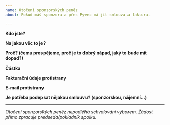 ```yaml
---
name: Otočení sponzorských peněz
about: Pokud máš sponzora a přes Pyvec má jít smlouva a faktura.

---
```


<!--
  Toto je „komentář“, který se nezobrazí ve tvé žádosti.
  Před vyplněním žádosti si přečti vše na tomto odkazu:
  https://docs.pyvec.org/operations/support-money.html#otoceni-sponzorskych-penez
  Otázky jsou ohraničeny hvězdičkami. Odpovědi napiš do místa pod ně.
-->

**Kdo jste?**


**Na jakou věc to je?**


**Proč? (čemu prospějeme, proč je to dobrý nápad, jaký to bude mít dopad?)**


**Částka**


**Fakturační údaje protistrany**


**E-mail protistrany**


**Je potřeba podepsat nějakou smlouvu? (sponzorskou, nájemní…)**



---

_Otočení sponzorských peněz nepodléhá schvalování výborem._
_Žádost přímo zpracuje predseda/pokladník spolku._
